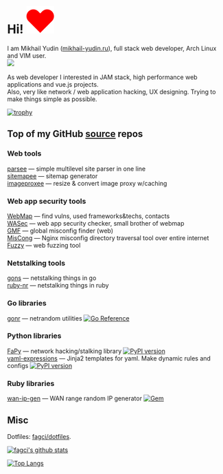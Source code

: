 # Hi! ![](heart.svg)

I am Mikhail Yudin ([mikhail-yudin.ru](https://mikhail-yudin.ru)), full stack web developer, Arch Linux and VIM user.  
![](https://img.shields.io/date/1375315200?label=My%20web%20dev%20career%20starts)

As web developer I interested in JAM stack, high performance web applications and vue.js projects.  
Also, very like network / web application hacking, UX designing.
Trying to make things simple as possible.

[![trophy](https://github-profile-trophy.vercel.app/?username=fagci&theme=gruvbox&no-frame=true&row=1)](https://github.com/ryo-ma/github-profile-trophy)

## Top of my GitHub [source](https://github.com/fagci?tab=repositories&q=&type=source) repos

### Web tools

[parsee](https://github.com/fagci/parsee) — simple multilevel site parser in one line  
[sitemapee](https://github.com/fagci/sitemapee) — sitemap generator  
[imageproxee](https://github.com/fagci/imageproxee) — resize & convert image proxy w/caching  

### Web app security tools

[WebMap](https://github.com/fagci/webmap) — find vulns, used frameworks&techs, contacts  
[WASec](https://github.com/fagci/wasec) — web app security checker, small brother of webmap  
[GMF](https://github.com/fagci/gmf) — global misconfig finder (web)  
[MisCong](https://github.com/fagci/miscong) — Nginx misconfig directory traversal tool over entire internet  
[Fuzzy](https://github.com/fagci/fuzzy) — web fuzzing tool

### Netstalking tools

[gons](https://github.com/fagci/gons) — netstalking things in go  
[ruby-nr](https://github.com/fagci/ruby-nr) — netstalking things in ruby

### Go libraries

[gonr](https://github.com/fagci/gonr) — netrandom utilities [![Go Reference](https://pkg.go.dev/badge/github.com/fagci/gonr.svg)](https://pkg.go.dev/github.com/fagci/gonr)

### Python libraries

[FaPy](https://github.com/fagci/fapy) — network hacking/stalking library [![PyPI version](https://badge.fury.io/py/fapy.svg)](https://badge.fury.io/py/fapy)  
[yaml-expressions](https://github.com/fagci/yaml-expressions) — Jinja2 templates for yaml. Make dynamic rules and configs [![PyPI version](https://badge.fury.io/py/yaml-expressions.svg)](https://badge.fury.io/py/yaml-expressions)  

### Ruby libraries

[wan-ip-gen](https://github.com/fagci/wan-ip-gen.rb) — WAN range random IP generator [![Gem](https://img.shields.io/gem/v/wan-ip-gen)](https://rubygems.org/gems/wan-ip-gen)  

## Misc

Dotfiles: [fagci/dotfiles](https://github.com/fagci/dotfiles).

[![fagci's github stats](https://github-readme-stats.vercel.app/api?username=fagci&show_icons=true&hide_title=true&theme=gruvbox)](https://github.com/anuraghazra/github-readme-stats)

[![Top Langs](https://github-readme-stats.vercel.app/api/top-langs/?username=fagci&layout=compact&hide_title=true&theme=gruvbox)](https://github.com/anuraghazra/github-readme-stats)
